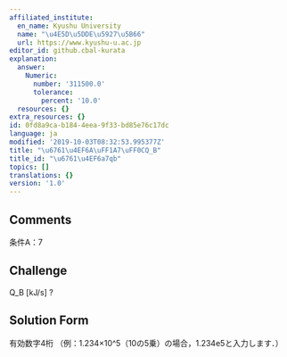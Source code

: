 ```yaml
---
affiliated_institute:
  en_name: Kyushu University
  name: "\u4E5D\u5DDE\u5927\u5B66"
  url: https://www.kyushu-u.ac.jp
editor_id: github.cbal-kurata
explanation:
  answer:
    Numeric:
      number: '311500.0'
      tolerance:
        percent: '10.0'
  resources: {}
extra_resources: {}
id: 0fd8a9ca-b184-4eea-9f33-bd85e76c17dc
language: ja
modified: '2019-10-03T08:32:53.995377Z'
title: "\u6761\u4EF6A\uFF1A7\uFF0CQ_B"
title_id: "\u6761\u4EF6a7qb"
topics: []
translations: {}
version: '1.0'
---
```


## Comments
条件A：7

## Challenge
Q_B [kJ/s] ?

## Solution Form
有効数字4桁
（例：1.234×10^5（10の5乗）の場合，1.234e5と入力します．）




